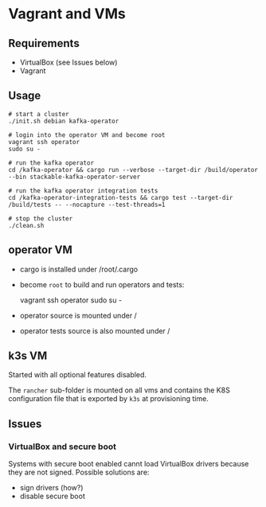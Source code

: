 # Vagrant and VMs

## Requirements

* VirtualBox (see Issues below)
* Vagrant

## Usage

    # start a cluster
    ./init.sh debian kafka-operator

    # login into the operator VM and become root
    vagrant ssh operator
    sudo su -

    # run the kafka operator
    cd /kafka-operator && cargo run --verbose --target-dir /build/operator --bin stackable-kafka-operator-server

    # run the kafka operator integration tests
    cd /kafka-operator-integration-tests && cargo test --target-dir /build/tests -- --nocapture --test-threads=1 

    # stop the cluster
    ./clean.sh

## operator VM

* cargo is installed under /root/.cargo
* become `root` to build and run operators and tests:

    vagrant ssh operator
    sudo su -
* operator source is mounted under /
* operator tests source is also mounted under /

## k3s VM

Started with all optional features disabled.

The `rancher` sub-folder is mounted on all vms and contains the K8S configuration file that is exported by `k3s` at provisioning time.

## Issues

### VirtualBox and secure boot

Systems with secure boot enabled cannt load VirtualBox drivers because they are not signed. Possible solutions are:
* sign drivers (how?)
* disable secure boot


